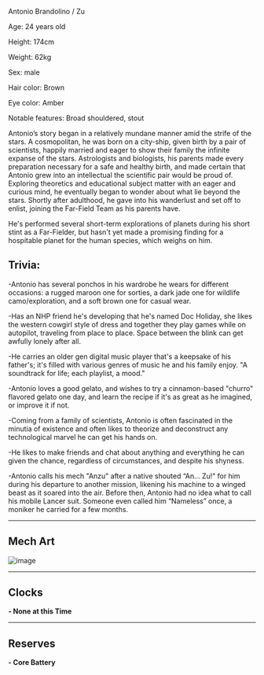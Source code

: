 Antonio Brandolino / Zu

Age: 24 years old

Height: 174cm

Weight: 62kg

Sex: male

Hair color: Brown

Eye color: Amber

Notable features: Broad shouldered, stout

Antonio’s story began in a relatively mundane manner amid the strife of the stars. A cosmopolitan, he was born on a city-ship, given birth by a pair of scientists, happily married and eager to show their family the infinite expanse of the stars. Astrologists and biologists, his parents made every preparation necessary for a safe and healthy birth, and made certain that Antonio grew into an intellectual the scientific pair would be proud of. Exploring theoretics and educational subject matter with an eager and curious mind, he eventually began to wonder about what lie beyond the stars. Shortly after adulthood, he gave into his wanderlust and set off to enlist, joining the Far-Field Team as his parents have.

He's performed several short-term explorations of planets during his short stint as a Far-Fielder, but hasn't yet made a promising finding for a hospitable planet for the human species, which weighs on him. 

## Trivia:
-Antonio has several ponchos in his wardrobe he wears for different occasions: a rugged maroon one for sorties, a dark jade one for wildlife camo/exploration, and a soft brown one for casual wear.

-Has an NHP friend he's developing that he's named Doc Holiday, she likes the western cowgirl style of dress and together they play games while on autopilot, traveling from place to place. Space between the blink can get awfully lonely after all.

-He carries an older gen digital music player that's a keepsake of his father's; it's filled with various genres of music he and his family enjoy. "A soundtrack for life; each playlist, a mood." 

-Antonio loves a good gelato, and wishes to try a cinnamon-based "churro" flavored gelato one day, and learn the recipe if it's as great as he imagined, or improve it if not.

-Coming from a family of scientists, Antonio is often fascinated in the minutia of existence and often likes to theorize and deconstruct any technological marvel he can get his hands on.

-He likes to make friends and chat about anything and everything he can given the chance, regardless of circumstances, and despite his shyness. 

-Antonio calls his mech "Anzu" after a native shouted “An… Zu!” for him during his departure to another mission, likening his machine to a winged beast as it soared into the air. Before then, Antonio had no idea what to call his mobile Lancer suit. Someone even called him “Nameless” once, a moniker he carried for a few months.

---
## Mech Art
![image](/mechs/Anzu.png)

---
## Clocks

**- None at this Time**

---
## Reserves

**- Core Battery**
